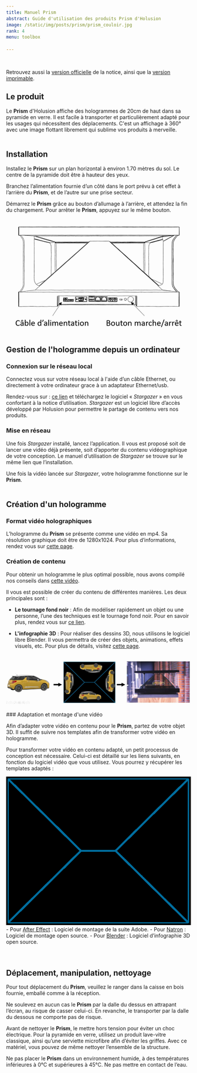 ```yaml
---
title: Manuel Prism
abstract: Guide d'utilisation des produits Prism d'Holusion
image: /static/img/posts/prism/prism_couloir.jpg
rank: 4
menu: toolbox

---
```


<br />

Retrouvez aussi la <a href="/static/img/posts/prism/Notice_Officielle.pdf">version officielle</a> de la notice, ainsi que la <a href="/static/img/posts/prism/Notice_Imprimable.pdf">version imprimable</a>.


## Le produit

Le **Prism** d'Holusion affiche des hologrammes de 20cm de haut dans sa pyramide en verre. Il est facile à transporter et particulièrement adapté pour les usages qui nécessitent des déplacements. C'est un affichage à 360° avec une image flottant librement qui sublime vos produits à merveille.
<br />
<br />
## Installation

Installez le **Prism** sur un plan horizontal à environ 1.70 mètres du sol. Le centre de la pyramide doit être à hauteur des yeux.

Branchez l’alimentation fournie d’un côté dans le port prévu à cet effet à l’arrière du **Prism**, et de l’autre sur une prise secteur.

Démarrez le **Prism** grâce au bouton d’allumage à l’arrière, et attendez la fin du chargement.
Pour arrêter le **Prism**, appuyez sur le même bouton.
<br />
<br />
<center>
<img class="img-fluid" src="/static/img/posts/prism/Schema_prism.jpg" alt="Schéma Prism" width="459" height="280">
</center>
<br />

## Gestion de l'hologramme depuis un ordinateur

### Connexion sur le réseau local

Connectez vous sur votre réseau local à l'aide d’un câble Ethernet, ou directement à votre ordinateur grace à un adaptateur Ethernet/usb.

Rendez-vous sur :	 <a href="https://github.com/Holusion/stargazer">ce lien</a> et téléchargez le logiciel « *Stargazer* » en vous confortant à la notice d’utilisation.
*Stargazer* est un logiciel libre d’accès développé par Holusion pour permettre le partage de contenu vers nos produits.

### Mise en réseau

Une fois *Stargazer* installé, lancez l’application. Il vous est proposé soit de lancer une vidéo déjà présente, soit d’apporter du contenu vidéographique de votre conception. Le manuel d’utilisation de *Stargazer* se trouve sur le même lien que l’installation.

Une fois la vidéo lancée sur *Stargazer*, votre hologramme fonctionne sur le **Prism**.
<br />
<br />
## Création d'un hologramme

### Format vidéo holographiques

L’hologramme du **Prism** se présente comme une vidéo en mp4. Sa résolution graphique doit être de 1280x1024.
Pour plus d’informations, rendez vous sur <a href="/dev/fr/content/">cette page</a>.

### Création de contenu

Pour obtenir un hologramme le plus optimal possible, nous avons compilé nos conseils dans <a href="https://www.youtube.com/watch?v=l-0kverv6OA">cette vidéo</a>.

Il vous est possible de créer du contenu de différentes manières. Les deux principales sont :

- **Le tournage fond noir** :
Afin de modéliser rapidement un objet ou une personne, l’une des techniques est le tournage fond noir.
Pour en savoir plus, rendez vous sur <a href="/dev/fr/content/recording/index">ce lien</a>.

- **L'infographie 3D** :
Pour réaliser des dessins 3D, nous utilisons le logiciel libre Blender. Il vous permettra de créer des objets, animations, effets visuels, etc.
Pour plus de détails, visitez <a href="/dev/fr/content/blender/index">cette page</a>.
<br />
<center>
<img class="img-fluid" src="/static/img/posts/prism/Infographie.jpg" alt="Passer d'un objet à un hologramme">
</center>
<br />
### Adaptation et montage d'une vidéo

Afin d’adapter votre vidéo en contenu pour le **Prism**, partez de votre objet 3D. Il suffit de suivre nos templates afin de transformer votre vidéo en hologramme.

Pour transformer votre vidéo en contenu adapté, un petit processus de conception est nécessaire. Celui-ci est détaillé sur les liens suivants, en fonction du logiciel vidéo que vous utilisez. Vous pourrez y récupérer les templates adaptés :


<img src="/static/img/posts/prism/Pyramide.png" alt="Format vidéo de la pyramide prism" class="img-fluid" />

<br />
- Pour <a href="/dev/fr/content/after_effect/index">After Effect</a> : Logiciel de montage de la suite Adobe.
- Pour <a href="/dev/fr/content/natron/index">Natron</a> : Logiciel de montage open source.
- Pour <a href="/dev/fr/content/blender/index">Blender</a> : Logiciel d’infographie 3D open source.
<br />
<br />
<br />

## Déplacement, manipulation, nettoyage

Pour tout déplacement du **Prism**, veuillez le ranger dans la caisse en bois fournie, emballé comme à la réception.

Ne soulevez en aucun cas le **Prism** par la dalle du dessus en attrapant l’écran, au risque de casser celui-ci. En revanche, le transporter par la dalle du dessous ne comporte pas de risque.

Avant de nettoyer le **Prism**, le mettre hors tension pour éviter un choc électrique. Pour la pyramide en verre, utilisez un produit lave-vitre classique, ainsi qu’une serviette microfibre afin d’éviter les griffes. Avec ce matériel, vous pouvez de même nettoyer l’ensemble de la structure.

Ne pas placer le **Prism** dans un environnement humide, à des températures inférieures à 0°C et supérieures à 45°C. Ne pas mettre en contact de l’eau.
